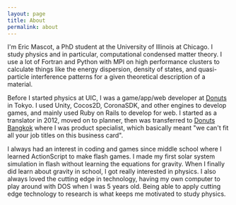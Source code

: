 ```yaml
---
layout: page
title: About
permalink: about
---
```


I'm Eric Mascot, a PhD student at the University of Illinois at Chicago. I study physics and in particular, computational condensed matter theory. I use a lot of Fortran and Python with MPI on high performance clusters to calculate things like the energy dispersion, density of states, and quasi-particle interference patterns for a given theoretical description of a material.

Before I started physics at UIC, I was a game/app/web developer at [Donuts](http://www.donuts.ne.jp/) in Tokyo. I used Unity, Cocos2D, CoronaSDK, and other engines to develop games, and mainly used Ruby on Rails to develop for web. I started as a translator in 2012, moved on to planner, then was transferred to [Donuts Bangkok](http://www.donuts-bkk.com/) where I was product specialist, which basically meant "we can't fit all your job titles on this business card".

I always had an interest in coding and games since middle school where I learned ActionScript to make flash games. I made my first solar system simulation in flash without learning the equations for gravity. When I finally did learn about gravity in school, I got really interested in physics. I also always loved the cutting edge in technology, having my own computer to play around with DOS when I was 5 years old. Being able to apply cutting edge technology to research is what keeps me motivated to study physics.